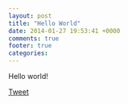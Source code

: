 ```yaml
---
layout: post
title: "Hello World"
date: 2014-01-27 19:53:41 +0000
comments: true
footer: true
categories: 
---
```

Hello world!



<a href="https://twitter.com/share" class="twitter-share-button" data-via="jovica">Tweet</a>
<script>!function(d,s,id){var js,fjs=d.getElementsByTagName(s)[0],p=/^http:/.test(d.location)?'http':'https';if(!d.getElementById(id)){js=d.createElement(s);js.id=id;js.src=p+'://platform.twitter.com/widgets.js';fjs.parentNode.insertBefore(js,fjs);}}(document, 'script', 'twitter-wjs');</script>

